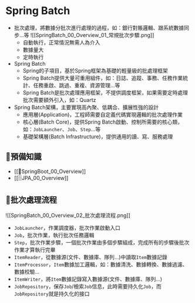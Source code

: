 # Spring Batch
- 批次處理，將數據分批次進行處理的過程，如：銀行對賬邏輯、跟系統數據同步…等
	![[SpringBatch_00_Overview_01_常規批次步驟.png]]
	- 自動執行，正常情況無需人為介入
	- 數據量大
	- 定時執行
- Spring Batch
	- Spring的子項目，基於Spring框架為基礎的輕量級的批處理框架
	- Spring Batch提供大量可重用組件，如：日誌、追蹤、事務、任務作業統計、任務重啟、跳過、重複、資源管理…等
	- Spring Batch是批次處理應用框架，不提供調度框架，如果需要定時處理批次需要額外引入，如：Quartz
- Spring Batch架構，主要實現高內聚、低耦合、擴展性強的設計
	- 應用層(Application)，工程師需要自定義代碼實現邏輯的批次處理作業
	- 核心層(Batch Core)，提供Spring Batch啟動、控制所需要的核心類，如：`JobLauncher`、`Job`、`Step`…等
	- 基礎架構層(Batch Infrastructure)，提供通用的讀、寫、服務處理

## 🍃預備知識
- [[🍃SpringBoot_00_Overview]]
- [[🗄️JPA_00_Overview]]

## 🍃批次處理流程
![[SpringBatch_00_Overview_02_批次處理流程.png]]

- `JobLauncher`，作業調度器，批次作業啟動入口
- `Job`，批次作業，執行批次任務邏輯
- `Step`，批次作業步驟，一個批次作業由多個步驟組成，完成所有的步驟後批次作業才算執行完畢
- `ItemReader`，從數據源(文件、數據庫、隊列…)中讀取`Item`數據記錄
- `ItemProcessor`，`Item`數據加工邏輯，如：數據清洗、數據轉換、數據過濾、數據校驗…
- `ItemWriter`，將`Item`數據記錄寫入數據源(文件、數據庫、隊列…)
- `JobRepository`，保存`Job`/檢索`Job`信息，此時需要持久化`Job`，而`JobRepository`就是持久化的接口

